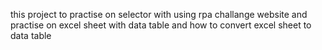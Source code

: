 this project to practise on selector with using rpa challange website
and practise on excel sheet with data table and how to convert excel sheet
to data table
